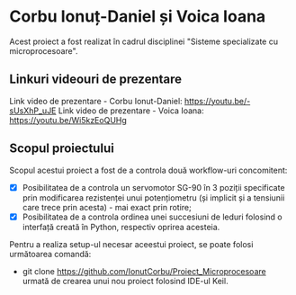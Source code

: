 # Corbu Ionuț-Daniel și Voica Ioana

Acest proiect a fost realizat în cadrul disciplinei "Sisteme specializate cu microprocesoare".
## Linkuri videouri de prezentare
Link video de prezentare - Corbu Ionut-Daniel: https://youtu.be/-sUsXhP_uJE
Link video de prezentare - Voica Ioana: https://youtu.be/Wi5kzEoQUHg
## Scopul proiectului
Scopul acestui proiect a fost de a controla două workflow-uri concomitent:
- [x] Posibilitatea de a controla un servomotor SG-90 în 3 poziții specificate prin modificarea rezistenței unui potențiometru (și implicit și a tensiunii care trece prin acesta) - mai exact prin rotire;
- [x] Posibilitatea de a controla ordinea unei succesiuni de leduri folosind o interfață creată în Python, respectiv oprirea acesteia.

Pentru a realiza setup-ul necesar aceestui proiect, se poate folosi următoarea comandă:
- git clone https://github.com/IonutCorbu/Proiect_Microprocesoare
urmată de crearea unui nou proiect folosind IDE-ul Keil.
